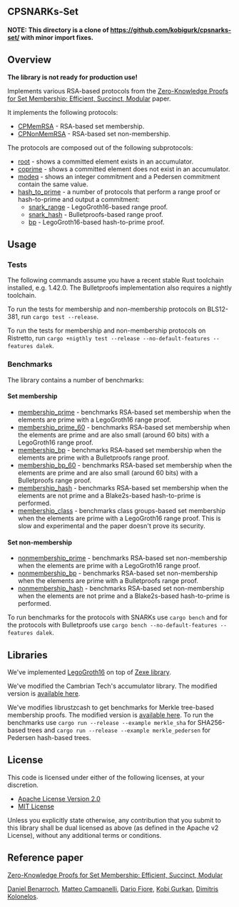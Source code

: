 CPSNARKs-Set
------------

#### NOTE: This directory is a clone of https://github.com/kobigurk/cpsnarks-set/ with minor import fixes. ########

## Overview

**The library is not ready for production use!**

Implements various RSA-based protocols from the [Zero-Knowledge Proofs for Set Membership:
Efficient, Succinct, Modular](https://eprint.iacr.org/2019/1255.pdf) paper.

It implements the following protocols:

* [CPMemRSA](src/protocols/membership) - RSA-based set membership.
* [CPNonMemRSA](src/protocols/nonmembership) - RSA-based set non-membership.

The protocols are composed out of the following subprotocols:

* [root](src/protocols/root) - shows a committed element exists in an accumulator.
* [coprime](src/protocols/coprime) - shows a committed element does not exist in an accumulator.
* [modeq](src/protocols/modeq) - shows an integer commitment and a Pedersen commitment contain the same value.
* [hash\_to\_prime](src/protocols/hash_to_prime) - a number of protocols that perform a range proof or hash-to-prime and output a commitment:
  * [snark\_range](src/protocols/hash_to_prime/snark_range.rs) - LegoGroth16-based range proof.
  * [snark\_hash](src/protocols/hash_to_prime/bp.rs) - Bulletproofs-based range proof.
  * [bp](src/protocols/hash_to_prime/snark_hash.rs) - LegoGroth16-based hash-to-prime proof.

## Usage

### Tests

The following commands assume you have a recent stable Rust toolchain installed, e.g. 1.42.0. The Bulletproofs implementation also requires a nightly toolchain.

To run the tests for membership and non-membership protocols on BLS12-381, run `cargo test --release`.

To run the tests for membership and non-membership protocols on Ristretto, run `cargo +nigthly test --release --no-default-features --features dalek`.

### Benchmarks

The library contains a number of benchmarks:

#### Set membership

* [membership\_prime](benches/membership_prime.rs) - benchmarks RSA-based set membership when the elements are prime with a LegoGroth16 range proof.
* [membership\_prime\_60](benches/membership_prime_60.rs) - benchmarks RSA-based set membership when the elements are prime and are also small (around 60 bits) with a LegoGroth16 range proof.
* [membership\_bp](benches/membership_bp.rs) - benchmarks RSA-based set membership when the elements are prime with a Bulletproofs range proof.
* [membership\_bp\_60](benches/membership_bp_60.rs) - benchmarks RSA-based set membership when the elements are prime and are also small (around 60 bits) with a Bulletproofs range proof.
* [membership\_hash](benches/membership_hash.rs) - benchmarks RSA-based set membership when the elements are not prime and a Blake2s-based hash-to-prime is performed.
* [membership\_class](benches/membership_class.rs) - benchmarks class groups-based set membership when the elements are prime with a LegoGroth16 range proof. This is slow and experimental and the paper doesn't prove its security.


#### Set non-membership
* [nonmembership\_prime](benches/nonmembership_prime.rs) - benchmarks RSA-based set non-membership when the elements are prime with a LegoGroth16 range proof.
* [nonmembership\_bp](benches/nonmembership_bp.rs) - benchmarks RSA-based set non-membership when the elements are prime with a Bulletproofs range proof.
* [nonmembership\_hash](benches/nonmembership_hash.rs) - benchmarks RSA-based set non-membership when the elements are not prime and a Blake2s-based hash-to-prime is performed.

To run benchmarks for the protocols with SNARKs use `cargo bench` and for the protocols with Bulletproofs use `cargo bench --no-default-features --features dalek`.

## Libraries

We've implemented [LegoGroth16](https://github.com/kobigurk/legogro16) on top of [Zexe library](https://github.com/scipr-lab/zexe).

We've modified the Cambrian Tech's accumulator library. The modified version is [available here](https://github.com/kobigurk/cpsnarks-set-accumulator).

We've modifies librustzcash to get benchmarks for Merkle tree-based membership proofs. The modified version is [available here](https://github.com/kobigurk/cpsnarks-librustzcash). To run the benchmarks use `cargo run --release --example merkle_sha` for SHA256-based trees and `cargo run --release --example merkle_pedersen` for Pedersen hash-based trees.

## License

This code is licensed under either of the following licenses, at your discretion.

 * [Apache License Version 2.0](LICENSE-APACHE)
 * [MIT License](LICENSE-MIT)

Unless you explicitly state otherwise, any contribution that you submit to this library shall be dual licensed as above (as defined in the Apache v2 License), without any additional terms or conditions.

## Reference paper

[Zero-Knowledge Proofs for Set Membership: Efficient, Succinct, Modular](https://eprint.iacr.org/2019/1255.pdf)

[Daniel Benarroch](https://github.com/daniben31), [Matteo Campanelli](https://www.github.com/matteocam), [Dario Fiore](https://github.com/dariofiore), [Kobi Gurkan](https://github.com/kobigurk), [Dimitris Kolonelos](https://software.imdea.org/people/dimitris.kolonelos/index.html).


